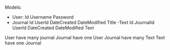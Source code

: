 Models:
- User:
    Id
    Username
    Password
- Journal
    Id
    UserId
    DateCreated
    DateModified
    Title
-Text
    Id
    JournalId
    UserId
    DateCreated
    DateModified
    Text

User have many journal
Journal have one User
Journal have many Text
Text have one Journal